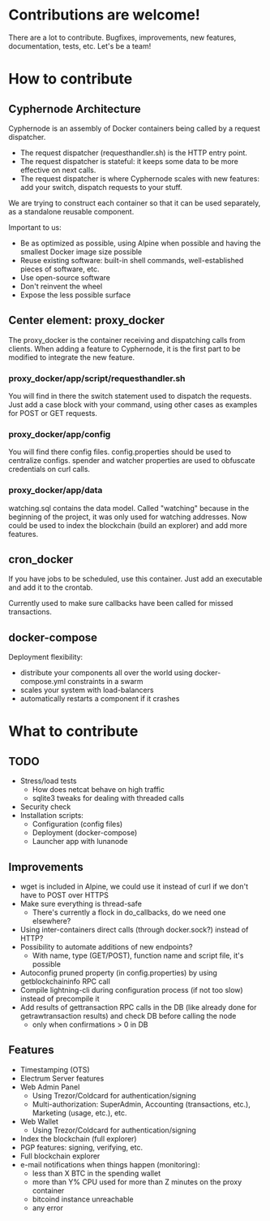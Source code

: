 # Contributions are welcome!

There are a lot to contribute.  Bugfixes, improvements, new features, documentation, tests, etc.  Let's be a team!

# How to contribute

## Cyphernode Architecture

Cyphernode is an assembly of Docker containers being called by a request dispatcher.

- The request dispatcher (requesthandler.sh) is the HTTP entry point.
- The request dispatcher is stateful: it keeps some data to be more effective on next calls.
- The request dispatcher is where Cyphernode scales with new features: add your switch, dispatch requests to your stuff.

We are trying to construct each container so that it can be used separately, as a standalone reusable component.

Important to us:

- Be as optimized as possible, using Alpine when possible and having the smallest Docker image size possible
- Reuse existing software: built-in shell commands, well-established pieces of software, etc.
- Use open-source software
- Don't reinvent the wheel
- Expose the less possible surface

## Center element: proxy_docker

The proxy_docker is the container receiving and dispatching calls from clients.  When adding a feature to Cyphernode, it is the first part to be modified to integrate the new feature.

### proxy_docker/app/script/requesthandler.sh

You will find in there the switch statement used to dispatch the requests.  Just add a case block with your command, using other cases as examples for POST or GET requests.

### proxy_docker/app/config

You will find there config files.  config.properties should be used to centralize configs.  spender and watcher properties are used to obfuscate credentials on curl calls.

### proxy_docker/app/data

watching.sql contains the data model.  Called "watching" because in the beginning of the project, it was only used for watching addresses.  Now could be used to index the blockchain (build an explorer) and add more features.

## cron_docker

If you have jobs to be scheduled, use this container.  Just add an executable and add it to the crontab.

Currently used to make sure callbacks have been called for missed transactions.

## docker-compose

Deployment flexibility:
- distribute your components all over the world using docker-compose.yml constraints in a swarm
- scales your system with load-balancers
- automatically restarts a component if it crashes

# What to contribute

## TODO

- Stress/load tests
  - How does netcat behave on high traffic
  - sqlite3 tweaks for dealing with threaded calls
- Security check
- Installation scripts:
  - Configuration (config files)
  - Deployment (docker-compose)
  - Launcher app with lunanode

## Improvements

- wget is included in Alpine, we could use it instead of curl if we don't have to POST over HTTPS
- Make sure everything is thread-safe
  - There's currently a flock in do_callbacks, do we need one elsewhere?
- Using inter-containers direct calls (through docker.sock?) instead of HTTP?
- Possibility to automate additions of new endpoints?
  - With name, type (GET/POST), function name and script file, it's possible
- Autoconfig pruned property (in config.properties) by using getblockchaininfo RPC call
- Compile lightning-cli during configuration process (if not too slow) instead of precompile it
- Add results of gettransaction RPC calls in the DB (like already done for getrawtransaction results) and check DB before calling the node
  - only when confirmations > 0 in DB

## Features

- Timestamping (OTS)
- Electrum Server features
- Web Admin Panel
  - Using Trezor/Coldcard for authentication/signing
  - Multi-authorization: SuperAdmin, Accounting (transactions, etc.), Marketing (usage, etc.), etc.
- Web Wallet
  - Using Trezor/Coldcard for authentication/signing
- Index the blockchain (full explorer)
- PGP features: signing, verifying, etc.
- Full blockchain explorer
- e-mail notifications when things happen (monitoring):
  - less than X BTC in the spending wallet
  - more than Y% CPU used for more than Z minutes on the proxy container
  - bitcoind instance unreachable
  - any error

